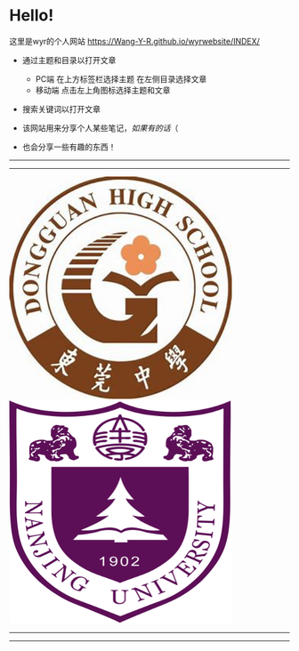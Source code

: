 # Hello!

这里是wyr的个人网站 <https://Wang-Y-R.github.io/wyrwebsite/INDEX/>

- 通过主题和目录以打开文章
    - PC端 在上方标签栏选择主题 在左侧目录选择文章
    - 移动端 点击左上角图标选择主题和文章
- 搜索关键词以打开文章

- 该网站用来分享个人某些笔记，*如果有的话*（
- 也会分享一些有趣的东西！

---

---

<img src="..\TEST\test\莞中校徽.jpg" alt="莞中logo" style="width: 400px; height: 400px;">
<img src="../TEST/test/校标-白底.png" alt="南大logo" style="width: 400px; height: 400px;">

---

---